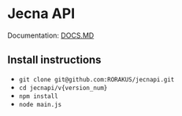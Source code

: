 # Jecna API
Documentation: [DOCS.MD](v1/DOCS.MD)

## Install instructions
* `git clone git@github.com:RORAKUS/jecnapi.git`
* `cd jecnapi/v{version_num}`
* `npm install`
* `node main.js`